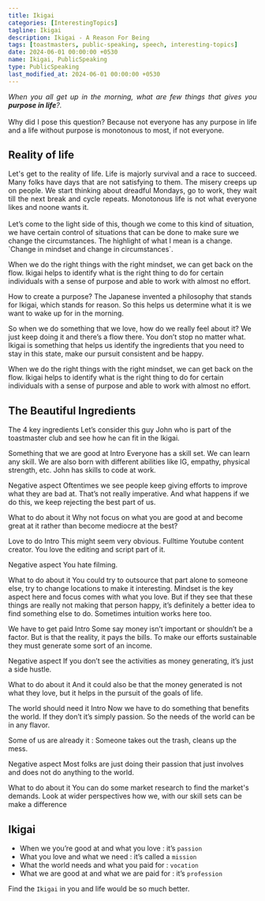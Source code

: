 ```yaml
--- 
title: Ikigai
categories: [InterestingTopics]
tagline: Ikigai
description: Ikigai - A Reason For Being
tags: [toastmasters, public-speaking, speech, interesting-topics]
date: 2024-06-01 00:00:00 +0530
name: Ikigai, PublicSpeaking
type: PublicSpeaking
last_modified_at: 2024-06-01 00:00:00 +0530
---
```


<div align="justify">
<i>When you all get up in the morning, what are few things that gives you <b>purpose in life</b>?.</i> 

<br>
<br>
Why did I pose this question? Because not everyone has any purpose in life and a life without purpose is monotonous to most, if not everyone. 
</div>

## Reality of life
<div align="justify">
Let's get to the reality of life. Life is majorly survival and a race to succeed. Many folks have days that are not satisfying to them. The misery creeps up on people. We start thinking about dreadful Mondays, go to work, they wait till the next break and cycle repeats. Monotonous life is not what everyone likes and noone wants it. 
</div>
<br>
Let’s come to the light side of this, though we come to this kind of situation, we have certain control of situations that can be done to make sure we change the circumstances. The highlight of what I mean is a change. `Change in mindset and change in circumstances`.

When we do the right things with the right mindset, we can get back on the flow. Ikigai helps to identify what is the right thing to do for certain individuals with a sense of purpose and able to work with almost no effort. 


How to create a purpose?
The Japanese invented a philosophy that stands for
Ikigai,
 which stands for reason. So this helps us determine what it is we want to wake up for in the morning.  


So when we do something that we love, how do we really feel about it? We just keep doing it and
 there’s a flow there. You don’t stop no matter what. Ikigai is something that helps us identify the ingredients that you need to stay in this state, make our pursuit consistent and be happy.


When we do the right things with the right mindset, we can get back on the flow. Ikigai helps to identify what is the right thing
 to do for certain individuals with a sense of purpose and able to work with almost no effort. 

## The Beautiful Ingredients
The 4 key ingredients
Let’s consider this guy John who is part of the toastmaster club and see how he can fit in the Ikigai. 

Something that we are good at
Intro
Everyone has a skill set. We can learn any skill. We are also born with different abilities like IG, empathy, physical strength,
 etc. John has skills to code at work. 

Negative aspect
Oftentimes we see people keep giving efforts to improve what they are bad at. That’s not really imperative. And what happens if
 we do this, we keep rejecting the best part of us. 

What to do about it
Why not focus on what you are good at and become great at it rather than become mediocre at the best?


Love to do
Intro
This might seem very obvious. Fulltime Youtube content creator. You love the editing and script part of it. 

Negative aspect
You hate filming. 

What to do about it
You could try to outsource that part alone to someone else, try to change locations to make it interesting. Mindset is the key aspect
 here and focus comes with what you love. But if they see that these things are really not making that person happy, it’s definitely a better idea to find something else to do. Sometimes intuition works here too.

We have to get paid
Intro
Some say money isn’t important or shouldn’t be a factor. But is that the reality, it pays the bills. To make our efforts sustainable
 they must generate some sort of an income.

Negative aspect
If you don’t see the activities as money generating, it’s just a side hustle. 

What to do about it
And it could also be that the money generated is not what they love, but it helps in the pursuit of the goals of life. 


The world should need it
Intro
Now we have to do something that benefits the world. If they don’t it’s simply passion. So the needs of the world can be in any
 flavor. 

Some of us are already it : Someone takes out the trash, cleans up the mess. 

Negative aspect
Most folks are just doing their passion that just involves and does not do anything to the world.

What to do about it
You can do some market research to find the market's demands. Look at wider perspectives how we, with our skill sets can be make
 a difference


## Ikigai

* When we you’re good at and what you love :  it’s `passion`
* What you love and what we need : it’s called a `mission`
* What the world needs and what you paid for : `vocation`
* What we are good at and what we are paid for : it’s `profession`

Find the `Ikigai` in you and life would be so much better. 